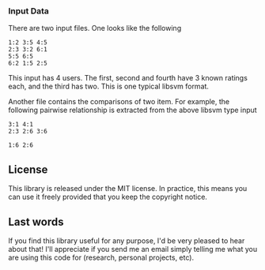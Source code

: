 

### Input Data
There are two input files. One looks like the following

```
1:2 3:5 4:5
2:3 3:2 6:1
5:5 6:5
6:2 1:5 2:5
```

This input has 4 users. The first, second and fourth have 3 known ratings each,
and the third has two. This is one typical libsvm format.

Another file contains the comparisons of two item. For example, the following pairwise relationship is extracted from the above libsvm type input

```
3:1 4:1
2:3 2:6 3:6

1:6 2:6
```


## License

This library is released under the MIT license. In practice, this means
you can use it freely provided that you keep the copyright notice.

## Last words

If you find this library useful for any purpose, I'd be very pleased 
to hear about that! I'll appreciate if you send me an email simply
telling me what you are using this code for (research, personal
projects, etc).

